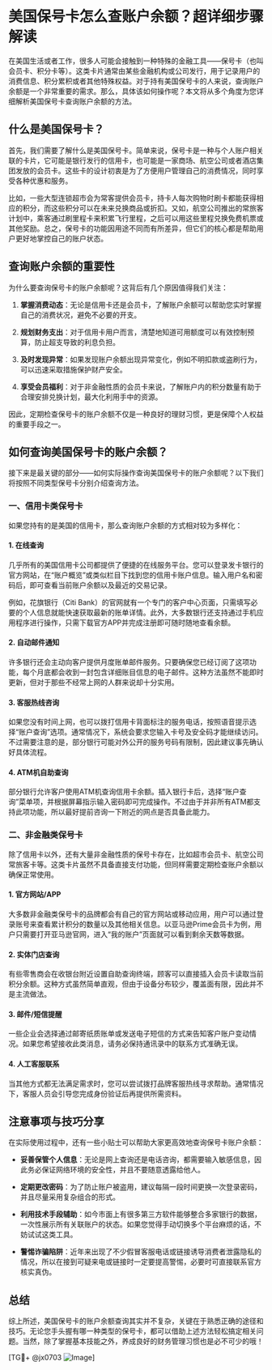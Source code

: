 # 美国保号卡怎么查账户余额？超详细步骤解读

在美国生活或者工作，很多人可能会接触到一种特殊的金融工具——保号卡（也叫会员卡、积分卡等）。这类卡片通常由某些金融机构或公司发行，用于记录用户的消费信息、积分累积或者其他特殊权益。对于持有美国保号卡的人来说，查询账户余额是一个非常重要的需求。那么，具体该如何操作呢？本文将从多个角度为您详细解析美国保号卡查询账户余额的方法。

## 什么是美国保号卡？

首先，我们需要了解什么是美国保号卡。简单来说，保号卡是一种与个人账户相关联的卡片，它可能是银行发行的信用卡，也可能是一家商场、航空公司或者酒店集团发放的会员卡。这些卡的设计初衷是为了方便用户管理自己的消费情况，同时享受各种优惠和服务。

比如，一些大型连锁超市会为常客提供会员卡，持卡人每次购物时刷卡都能获得相应的积分，而这些积分可以在未来兑换商品或折扣。又如，航空公司推出的常旅客计划中，乘客通过刷里程卡来积累飞行里程，之后可以用这些里程兑换免费机票或其他奖励。总之，保号卡的功能因用途不同而有所差异，但它们的核心都是帮助用户更好地掌控自己的账户状态。

## 查询账户余额的重要性

为什么要查询保号卡的账户余额呢？这背后有几个原因值得我们关注：

1. **掌握消费动态**：无论是信用卡还是会员卡，了解账户余额可以帮助您实时掌握自己的消费状况，避免不必要的开支。
   
2. **规划财务支出**：对于信用卡用户而言，清楚地知道可用额度可以有效控制预算，防止超支导致的利息负担。
   
3. **及时发现异常**：如果发现账户余额出现异常变化，例如不明扣款或盗刷行为，可以迅速采取措施保护财产安全。
   
4. **享受会员福利**：对于非金融性质的会员卡来说，了解账户内的积分数量有助于合理安排兑换计划，最大化利用手中的资源。

因此，定期检查保号卡的账户余额不仅是一种良好的理财习惯，更是保障个人权益的重要手段之一。

## 如何查询美国保号卡的账户余额？

接下来是最关键的部分——如何实际操作查询美国保号卡的账户余额呢？以下我们将按照不同类型保号卡分别介绍查询方法。

### 一、信用卡类保号卡

如果您持有的是美国的信用卡，那么查询账户余额的方式相对较为多样化：

#### 1. 在线查询
几乎所有的美国信用卡公司都提供了便捷的在线服务平台。您可以登录发卡银行的官方网站，在“账户概览”或类似栏目下找到您的信用卡账户信息。输入用户名和密码后，即可查看当前账户余额以及最近的交易记录。

例如，花旗银行（Citi Bank）的官网就有一个专门的客户中心页面，只需填写必要的个人信息就能快速获取最新的账单详情。此外，大多数银行还支持通过手机应用程序进行操作，只需下载官方APP并完成注册即可随时随地查看余额。

#### 2. 自动邮件通知
许多银行还会主动向客户提供月度账单邮件服务。只要确保您已经订阅了这项功能，每个月底都会收到一封包含详细账目信息的电子邮件。这种方法虽然不能即时更新，但对于那些不经常上网的人群来说却十分实用。

#### 3. 客服热线咨询
如果您没有时间上网，也可以拨打信用卡背面标注的服务电话，按照语音提示选择“账户查询”选项。通常情况下，系统会要求您输入卡号及安全码才能继续访问。不过需要注意的是，部分银行可能对外公开的服务号码有限制，因此建议事先确认好具体流程。

#### 4. ATM机自助查询
部分银行允许客户使用ATM机查询信用卡余额。插入银行卡后，选择“账户查询”菜单项，并根据屏幕指示输入密码即可完成操作。不过由于并非所有ATM都支持此项功能，所以最好提前咨询一下附近的网点是否具备此能力。

### 二、非金融类保号卡

除了信用卡以外，还有大量非金融性质的保号卡存在，比如超市会员卡、航空公司常旅客卡等。这类卡片虽然不具备直接支付功能，但同样需要定期检查账户余额以确保正常使用。

#### 1. 官方网站/APP
大多数非金融类保号卡的品牌都会有自己的官方网站或移动应用，用户可以通过登录账号来查看累计积分的数量以及其他相关信息。以亚马逊Prime会员卡为例，用户只需要打开亚马逊官网，进入“我的账户”页面就可以看到剩余天数等数据。

#### 2. 实体门店查询
有些零售商会在收银台附近设置自助查询终端，顾客可以直接插入会员卡读取当前积分余额。这种方式虽然简单直观，但由于设备分布较少，覆盖面有限，因此并不是主流做法。

#### 3. 邮件/短信提醒
一些企业会选择通过邮寄纸质账单或发送电子短信的方式来告知客户账户变动情况。如果您希望接收此类消息，请务必保持通讯录中的联系方式准确无误。

#### 4. 人工客服联系
当其他方式都无法满足需求时，您可以尝试拨打品牌客服热线寻求帮助。通常情况下，客服人员会引导您完成身份验证后再提供所需资料。

## 注意事项与技巧分享

在实际使用过程中，还有一些小贴士可以帮助大家更高效地查询保号卡账户余额：

- **妥善保管个人信息**：无论是网上查询还是电话咨询，都需要输入敏感信息，因此务必保证网络环境的安全性，并且不要随意透露给他人。
  
- **定期更改密码**：为了防止账户被盗用，建议每隔一段时间更换一次登录密码，并且尽量采用复杂组合的形式。
  
- **利用技术手段辅助**：如今市面上有很多第三方软件能够整合多家银行的数据，一次性展示所有关联账户的状态。如果您觉得手动切换多个平台麻烦的话，不妨试试这类工具。

- **警惕诈骗陷阱**：近年来出现了不少假冒客服电话或链接诱导消费者泄露隐私的情况，所以在接到可疑来电或链接时一定要提高警惕，必要时可直接联系官方核实真伪。

## 总结

综上所述，美国保号卡的账户余额查询其实并不复杂，关键在于熟悉正确的途径和技巧。无论您手头握有哪一种类型的保号卡，都可以借助上述方法轻松搞定相关问题。当然，除了掌握基本技能之外，养成良好的财务管理习惯也是必不可少的哦！

[TG💪+ @jx0703 ![Image](https://github.com/user-attachments/assets/dbca1d08-cadb-493c-b0ec-ad6f7a83f270)]